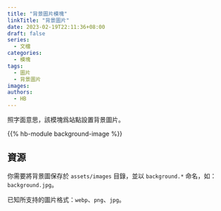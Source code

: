 ```yaml
---
title: "背景圖片模塊"
linkTitle: "背景圖片"
date: 2023-02-19T22:11:36+08:00
draft: false
series:
  - 文檔
categories:
  - 模塊
tags:
  - 圖片
  - 背景圖片
images:
authors:
  - HB
---
```


照字面意思，該模塊爲站點設置背景圖片。

<!--more-->

{{% hb-module background-image %}}

## 資源

你需要將背景圖保存於 `assets/images` 目錄，並以 `background.*` 命名，如： `background.jpg`。

已知所支持的圖片格式：`webp`、`png`、`jpg`。
